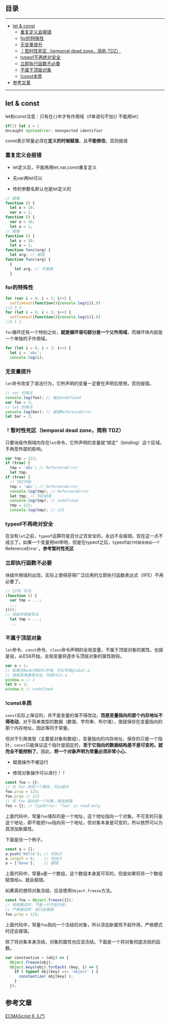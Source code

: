 ## 目录
---
- [let & const](#let-&-const)
  - [重复定义会报错](#重复定义会报错)
  - [for的特殊性](#for的特殊性)
  - [无变量提升](#无变量提升)
  - [！暂时性死区（temporal dead zone，简称 TDZ）](#！暂时性死区temporal-dead-zone，简称-TDZ)
  - [typeof不再绝对安全](#typeof不再绝对安全)
  - [立即执行函数不必要](#立即执行函数不必要)
  - [不属于顶层对象](#不属于顶层对象)
  - [!const本质](#!const本质)
- [参考文章](#参考文章)
---

## let & const

let和const注意：只有在`{}`中才有作用域（if单语句不加{}  不能用let）

```javascript
if(1) let i = 1
Uncaught SyntaxError: Unexpected identifier
```

const表示常量必须在**定义的时候赋值**，且**不能修改**，否则报错

### 重复定义会报错

- let定义后，不能再用let,var,const重复定义

- 先var再let可以

- 传的参数名默认也是let定义的

```javascript
// 报错
function () {
  let a = 10;
  var a = 1;
function () {
  var a = 10;
  let a = 1;
// 报错
function () {
  let a = 10;
  let a = 1;
function func(arg) {
  let arg; // 报错
function func(arg) {
  {
    let arg; // 不报错
  }
```

### for的特殊性

```javascript
for (var i = 0; i < 3; i++) {
  setTimeout(function(){console.log(i)},0)
//3 3 3 
for (let i = 0; i < 3; i++) {
  setTimeout(function(){console.log(i)},0)
//0 1 2 
```

`for`循环还有一个特别之处，**就是循环语句部分是一个父作用域**，而循环体内部是一个单独的子作用域。

```js
for (let i = 0; i < 3; i++) {
  let i = 'abc';
  console.log(i);
```

### 无变量提升

`let`命令改变了语法行为，它所声明的变量一定要在声明后使用，否则报错。

```javascript
// var 的情况
console.log(foo); // 输出undefined
var foo = 2;
// let 的情况
console.log(bar); // 报错ReferenceError
let bar = 2;
```

### ！暂时性死区（temporal dead zone，简称 TDZ）

只要块级作用域内存在`let`命令，它所声明的变量就“绑定”（binding）这个区域，不再受外部的影响。

```javascript
var tmp = 123;
if (true) {
  tmp = 'abc'; // ReferenceError
  let tmp;
if (true) {
  // TDZ开始
  tmp = 'abc'; // ReferenceError
  console.log(tmp); // ReferenceError
  let tmp; // TDZ结束
  console.log(tmp); // undefined
  tmp = 123;
  console.log(tmp); // 123
```

### typeof不再绝对安全

在没有`let`之前，`typeof`运算符是百分之百安全的，永远不会报错。现在这一点不成立了。如果一个变量用let申明，但是在typeof之后，typeof`运行时就会抛出一个`ReferenceError`。**参考暂时性死区**

### 立即执行函数不必要

块级作用域的出现，实际上使得获得广泛应用的立即执行函数表达式（IIFE）不再必要了。

```javascript
// IIFE 写法
(function () {
  var tmp = ...;
  ...
}());
// 块级作用域写法
  let tmp = ...;
  ...
```

### 不属于顶层对象

`let`命令、`const`命令、`class`命令声明的全局变量，不属于顶层对象的属性。也就是说，从ES6开始，全局变量将逐步与顶层对象的属性脱钩。

```javascript
var a = 1;
// 如果在Node的REPL环境，可以写成global.a
// 或者采用通用方法，写成this.a
window.a // 1
let b = 1;
window.b // undefined
```

### !const本质

`const`实际上保证的，并不是变量的值不得改动，**而是变量指向的那个内存地址不得改动**。对于简单类型的数据（数值、字符串、布尔值），值就保存在变量指向的那个内存地址，因此等同于常量。

但对于引用类型（主要是对象和数组），变量指向的内存地址，保存的只是一个指针，`const`只能保证这个指针是固定的，**至于它指向的数据结构是不是可变的，就完全不能控制了**。因此，**将一个对象声明为常量必须非常小心**。

- 赋值操作不被运行

- 修改对象操作可以进行！！

```javascript
const foo = {};
// 为 foo 添加一个属性，可以成功
foo.prop = 123;
foo.prop // 123
// 将 foo 指向另一个对象，就会报错
foo = {}; // TypeError: "foo" is read-only
```

上面代码中，常量`foo`储存的是一个地址，这个地址指向一个对象。不可变的只是这个地址，即不能把`foo`指向另一个地址，但对象本身是可变的，所以依然可以为其添加新属性。

下面是另一个例子。

```javascript
const a = [];
a.push('Hello'); // 可执行
a.length = 0;    // 可执行
a = ['Dave'];    // 报错
```

上面代码中，常量`a`是一个数组，这个数组本身是可写的，但是如果将另一个数组赋值给`a`，就会报错。

如果真的想将对象冻结，应该使用`Object.freeze`方法。

```javascript
const foo = Object.freeze({});
// 常规模式时，下面一行不起作用；
// 严格模式时，该行会报错
foo.prop = 123;
```

上面代码中，常量`foo`指向一个冻结的对象，所以添加新属性不起作用，严格模式时还会报错。

除了将对象本身冻结，对象的属性也应该冻结。下面是一个将对象彻底冻结的函数。

```javascript
var constantize = (obj) => {
  Object.freeze(obj);
  Object.keys(obj).forEach( (key, i) => {
    if ( typeof obj[key] === 'object' ) {
      constantize( obj[key] );
    }
  });
```

## 参考文章

[ECMAScript 6 入门](http://es6.ruanyifeng.com/)

